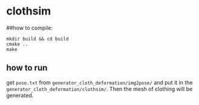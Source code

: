 # clothsim

##how to compile:
```
mkdir build && cd build
cmake ..
make
```

## how to run

get ```pose.txt``` from ```generator_cloth_deformation/img2pose/```  and put it in the ```generator_cloth_deformation/clothsim/```. Then the mesh of clothing will be generated.

